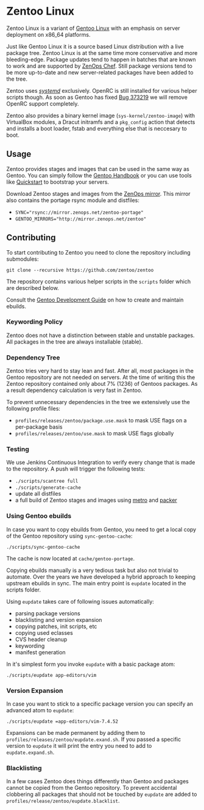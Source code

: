 # Zentoo Linux

Zentoo Linux is a variant of [Gentoo Linux](http://www.gentoo.org) with an
emphasis on server deployment on x86_64 platforms.

Just like Gentoo Linux it is a source based Linux distribution with a live
package tree. Zentoo Linux is at the same time more conservative and more
bleeding-edge. Package updates tend to happen in batches that are known to work
and are supported by [ZenOps Chef](https://github.com/zenops/chef). Still
package versions tend to be more up-to-date and new server-related packages
have been added to the tree.

Zentoo uses [*systemd*](http://www.freedesktop.org/wiki/Software/systemd/)
exclusively. OpenRC is still installed for various helper scripts though. As
soon as Gentoo has fixed [Bug
373219](https://bugs.gentoo.org/show_bug.cgi?id=373219) we will remove OpenRC
support completely.

Zentoo also provides a binary kernel image (`sys-kernel/zentoo-image`) with
VirtualBox modules, a Dracut initramfs and a `pkg_config` action that detects
and installs a boot loader, fstab and everything else that is neccesary to
boot.

## Usage

Zentoo provides stages and images that can be used in the same way as Gentoo.
You can simply follow the [Gentoo Handbook](http://www.gentoo.org/doc/en/handbook/handbook-amd64.xml)
or you can use tools like [Quickstart](https://github.com/zentoo/quickstart) to
bootstrap your servers.

Download Zentoo stages and images from the [ZenOps
mirror](http://mirror.zenops.net/zentoo). This mirror also contains the portage
rsync module and distfiles:

* `SYNC="rsync://mirror.zenops.net/zentoo-portage"`
* `GENTOO_MIRRORS="http://mirror.zenops.net/zentoo"`

## Contributing

To start contributing to Zentoo you need to clone the repository including
submodules:

```
git clone --recursive https://github.com/zentoo/zentoo
```

The repository contains various helper scripts in the `scripts` folder which
are described below.

Consult the [Gentoo Development Guide](http://devmanual.gentoo.org/) on how to
create and maintain ebuilds.

### Keywording Policy

Zentoo does not have a distinction between stable and unstable packages. All
packages in the tree are always installable (stable).

### Dependency Tree

Zentoo tries very hard to stay lean and fast. After all, most packages in the
Gentoo repository are not needed on servers. At the time of writing this the
Zentoo repository contained only about 7% (1236) of Gentoos packages. As a
result dependency calculation is very fast in Zentoo.

To prevent unnecessary dependencies in the tree we extensively use the
following profile files:

* `profiles/releases/zentoo/package.use.mask`
  to mask USE flags on a per-package basis
* `profiles/releases/zentoo/use.mask`
  to mask USE flags globally

### Testing

We use Jenkins Continuous Integration to verify every change that is made to
the repository. A push will trigger the following tests:

* `./scripts/scantree full`
* `./scripts/generate-cache`
* update all distfiles
* a full build of Zentoo stages and images using
  [metro](https://github.com/zentoo/metro) and
  [packer](https://github.com/zenops/packer-templates)

### Using Gentoo ebuilds

In case you want to copy ebuilds from Gentoo, you need to get a local copy of
the Gentoo repository using `sync-gentoo-cache`:

```
./scripts/sync-gentoo-cache
```

The cache is now located at `cache/gentoo-portage`.

Copying ebuilds manually is a very tedious task but also not trivial to
automate. Over the years we have developed a hybrid approach to keeping
upstream ebuilds in sync. The main entry point is `eupdate` located in the
scripts folder.

Using `eupdate` takes care of following issues automatically:

* parsing package versions
* blacklisting and version expansion
* copying patches, init scripts, etc
* copying used eclasses
* CVS header cleanup
* keywording
* manifest generation

In it's simplest form you invoke `eupdate` with a basic package atom:

```
./scripts/eupdate app-editors/vim
```

### Version Expansion

In case you want to stick to a specific package version you can specify an advanced atom to `eupdate`:

```
./scripts/eupdate =app-editors/vim-7.4.52
```

Expansions can be made permanent by adding them to
`profiles/releases/zentoo/eupdate.exand.sh`. If you passed a specific version
to `eupdate` it will print the entry you need to add to `eupdate.expand.sh`.

### Blacklisting

In a few cases Zentoo does things differently than Gentoo and packages cannot
be copied from the Gentoo repository. To prevent accidental clobbering all
packages that should not be touched by `eupdate` are added to
`profiles/release/zentoo/eupdate.blacklist`.
